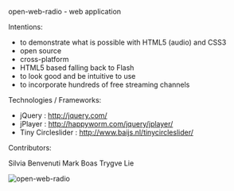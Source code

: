 open-web-radio - web application

Intentions:

- to demonstrate what is possible with HTML5 (audio) and CSS3 
- open source
- cross-platform
- HTML5 based falling back to Flash
- to look good and be intuitive to use
- to incorporate hundreds of free streaming channels

Technologies / Frameworks:

- jQuery : http://jquery.com/
- jPlayer : http://happyworm.com/jquery/jplayer/
- Tiny Circleslider : http://www.baijs.nl/tinycircleslider/

Contributors:

Silvia Benvenuti
Mark Boas
Trygve Lie
             
![open-web-radio](https://github.com/maboa/open-web-radio/raw/master/src/img/radio_bgr_full.jpg)